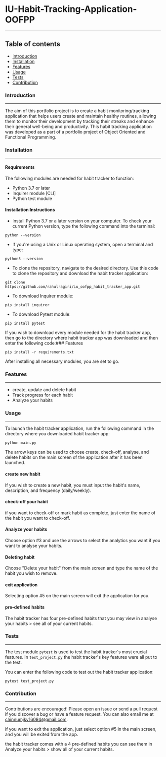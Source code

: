 # IU-Habit-Tracking-Application-OOFPP
***
## Table of contents
- [Introduction](#Introduction)
- [Installation](#Installation)
- [Features](#Features)
- [Usage](#Usage)
- [Tests](#Tests)
- [Contribution](#Contribution)

### Introduction
***
The aim of this portfolio project is to create a habit monitoring/tracking application that helps users create and maintain healthy routines, allowing them to monitor their development by tracking their streaks and enhance their general well-being and productivity.
This habit tracking application was developed as a part of a portfolio  project of Object Oriented and Functional Programming.

### Installation
***
#### Requirements
The following modules are needed for habit tracker to function:
- Python 3.7 or later 
- Inquirer module [CLI]
- Python test module

#### Installation Instructions
* Install Python 3.7 or a later version on your computer. To check your current Python version, type the following command into the terminal: 
```commandline
python --version
```
* If you're using a Unix or Linux operating system, open a terminal and type:
```commandline
python3 --version
```
* To clone the repository, navigate to the desired directory.
Use this code to clone the repository and download the habit tracker application:

```commandline
git clone https://github.com/rahulragiri/iu_oofpp_habit_tracker_app.git
```
* To download Inquirer module: 
```commandline
pip install inquirer
```
* To download Pytest module:
```commandline
pip install pytest
```
If you wish to download every module needed for the habit tracker app, then go to the directory where habit tracker app was downloaded and then enter the following code:### Features
```commandline
pip install -r requirements.txt
```
After installing all necessary modules, you are set to go.

### Features
***
* create, update and delete habit
* Track progress for each habit
* Analyze your habits

### Usage
***
To launch the habit tracker application, run the following command in the directory where you downloaded habit tracker app:
```commandline
python main.py
```
The arrow keys can be used to choose create, check-off, analyse, and delete habits on the main screen of the application after it has been launched.

#### create new habit
If you wish to create a new habit, you must input the habit's name, description, and frequency (daily/weekly).

#### check-off your habit
if you want to check-off or mark habit as complete, just enter the name of the habit you want to check-off.

#### Analyze your habits
Choose option #3 and use the arrows to select the analytics you want if you want to analyse your habits.

#### Deleting habit
Choose "Delete your habit" from the main screen and type the name of the habit you wish to remove.

#### exit application
Selecting option #5 on the main screen will exit the application for you.

#### pre-defined habits
The habit tracker has four pre-defined habits that you may view in analyse your habits > see all of your current habits.

### Tests
***
The test module ```pytest``` is used to test the habit tracker's most crucial features. In ```test_project.py``` the habit tracker's key features were all put to the test.

You can enter the following code to test out the habit tracker application:
```commandline
pytest test_project.py
```
### Contribution
***
Contributions are encouraged! Please open an issue or send a pull request if you discover a bug or have a feature request. You can also email me at chinnumjkv16094@gmail.com.


if you want to exit the application, just select option #5 in the main screen, and you will be exited from the app.

the habit tracker comes with a 4 pre-defined habits you can see them in Analyze your habits > show all of your current habits.
